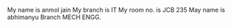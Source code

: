 My name is anmol jain
My branch is IT
My room no. is JCB 235
May name is abhimanyu
Branch MECH ENGG.
